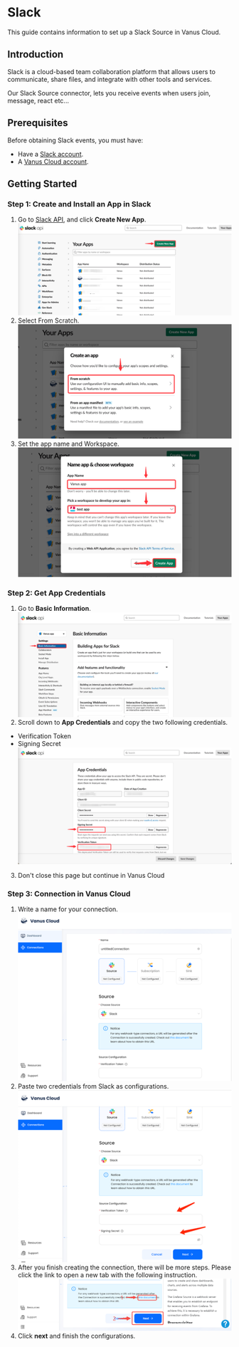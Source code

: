 # Slack

This guide contains information to set up a Slack Source in Vanus Cloud.

## Introduction

Slack is a cloud-based team collaboration platform that allows users to communicate, share files, and integrate with other tools and services.

Our Slack Source connector, lets you receive events when users join, message, react etc... 

## Prerequisites

Before obtaining Slack events, you must have:
- Have a [Slack account](https://slack.com).
- A [Vanus Cloud account](https://cloud.vanus.ai).

## Getting Started

### Step 1: Create and Install an App in Slack

1. Go to [Slack API](https://api.slack.com/apps), and click **Create New App**.
   ![](images/img.png)
2. Select From Scratch.
![](images/img_1.png)
3. Set the app name and Workspace.
![](images/img_2.png)

### Step 2: Get App Credentials

1. Go to **Basic Information**.
![](images/img_3.png)
2. Scroll down to **App Credentials** and copy the two following credentials.
 - Verification Token
 - Signing Secret
![](images/img_4.png)
3. Don't close this page but continue in Vanus Cloud

### Step 3: Connection in Vanus Cloud

1. Write a name for your connection.
![](images/img_22.png)
2. Paste two credentials from Slack as configurations.
![](images/img_19.png)
3. After you finish creating the connection, there will be more steps. Please click the link to open a new tab with the following instruction.
![img.png](images/webhook_setup.png)
4. Click **next** and finish the configurations.
